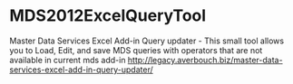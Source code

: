 # MDS2012ExcelQueryTool
Master Data Services Excel Add-in Query updater - This small tool allows you to Load, Edit, and save MDS queries with operators that are not available in current mds add-in
<a href="http://legacy.averbouch.biz/master-data-services-excel-add-in-query-updater/" target="_blank">http://legacy.averbouch.biz/master-data-services-excel-add-in-query-updater/</a>
